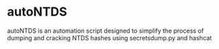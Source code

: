 # autoNTDS
autoNTDS is an automation script designed to simplify the process of dumping and cracking NTDS hashes using secretsdump.py and hashcat
